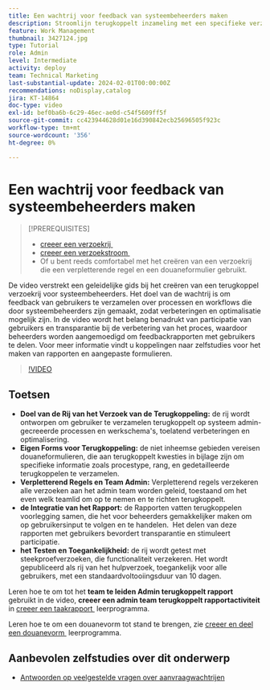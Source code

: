 ```yaml
---
title: Een wachtrij voor feedback van systeembeheerders maken
description: Stroomlijn terugkoppelt inzameling met een specifieke verzoekrij, die douaneformulieren voor gedetailleerde input gebruikt, die regels verplettert om voorlegging aan het admin team te leiden, integratie voor actionable inzichten, en het publiceren van toegankelijke rijen van het hulpverzoek met een standaardvoltooiingsduur van 10 dagen rapporteert.
feature: Work Management
thumbnail: 3427124.jpg
type: Tutorial
role: Admin
level: Intermediate
activity: deploy
team: Technical Marketing
last-substantial-update: 2024-02-01T00:00:00Z
recommendations: noDisplay,catalog
jira: KT-14864
doc-type: video
exl-id: bef0ba6b-6c29-46ec-ae0d-c54f5609ff5f
source-git-commit: cc423944628d01e16d390842ecb25696505f923c
workflow-type: tm+mt
source-wordcount: '356'
ht-degree: 0%

---
```


# Een wachtrij voor feedback van systeembeheerders maken

>[!PREREQUISITES]
>
>* [&#x200B; creeer een verzoekrij &#x200B;](https://experienceleague.adobe.com/docs/workfront-learn/tutorials-workfront/manage-work/request-queues/create-a-request-queue.html)
>* [&#x200B; creeer een verzoekstroom &#x200B;](https://experienceleague.adobe.com/docs/workfront-learn/tutorials-workfront/manage-work/request-queues/create-a-request-flow.html)
>* Of u bent reeds comfortabel met het creëren van een verzoekrij die een verpletterende regel en een douaneformulier gebruikt.

De video verstrekt een geleidelijke gids bij het creëren van een terugkoppel verzoekrij voor systeembeheerders.
&#x200B;Het doel van de wachtrij is om feedback van gebruikers te verzamelen over processen en workflows die door systeembeheerders zijn gemaakt, zodat verbeteringen en optimalisatie mogelijk zijn.
In de video wordt het belang benadrukt van participatie van gebruikers en transparantie bij de verbetering van het proces, waardoor beheerders worden aangemoedigd om feedbackrapporten met gebruikers te delen.
&#x200B;Voor meer informatie vindt u koppelingen naar zelfstudies voor het maken van rapporten en aangepaste formulieren.


>[!VIDEO](https://video.tv.adobe.com/v/3427124/?quality=12&learn=on&enablevpops=0)

## Toetsen

* **Doel van de Rij van het Verzoek van de Terugkoppeling:** de rij wordt ontworpen om gebruiker te verzamelen terugkoppelt op systeem admin-gecreeerde processen en werkschema&#39;s, toelatend verbeteringen en optimalisering. &#x200B;
* **Eigen Forms voor Terugkoppeling:** de niet inheemse gebieden vereisen douaneformulieren, die aan terugkoppelt kwesties in bijlage zijn om specifieke informatie zoals procestype, rang, en gedetailleerde terugkoppelen te verzamelen.
* **Verpletterend Regels en Team Admin:** Verpletterend regels verzekeren alle verzoeken aan het admin team worden geleid, toestaand om het even welk teamlid om op te nemen en te richten terugkoppelt.
* **de Integratie van het Rapport:** de Rapporten vatten terugkoppelen voorlegging samen, die het voor beheerders gemakkelijker maken om op gebruikersinput te volgen en te handelen. &#x200B; Het delen van deze rapporten met gebruikers bevordert transparantie en stimuleert participatie.
* **het Testen en Toegankelijkheid:** de rij wordt getest met steekproefverzoeken, die functionaliteit verzekeren. Het wordt gepubliceerd als rij van het hulpverzoek, toegankelijk voor alle gebruikers, met een standaardvoltooiingsduur van 10 dagen.


Leren hoe te om tot het **team te leiden Admin terugkoppelt rapport** gebruikt in de video, **creeer een admin team terugkoppelt rapportactiviteit** in [&#x200B; creeer een taakrapport &#x200B;](https://experienceleague.adobe.com/en/docs/workfront-learn/tutorials-workfront/reporting/basic-reporting/create-a-task-report#activity-2-create-an-admin-team-feedback-report) leerprogramma.

Leren hoe te om een douanevorm tot stand te brengen, zie [&#x200B; creeer en deel een douanevorm &#x200B;](https://experienceleague.adobe.com/docs/workfront-learn/tutorials-workfront/custom-data/custom-forms/custom-forms-creating-and-sharing-a-custom-form.html) leerprogramma.

## Aanbevolen zelfstudies over dit onderwerp

* [Antwoorden op veelgestelde vragen over aanvraagwachtrijen](/help/manage-work/request-queues/request-queue-faq.md)
